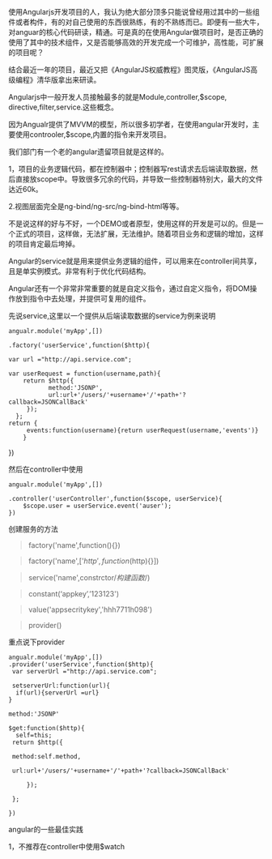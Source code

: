 使用Angularjs开发项目的人，我认为绝大部分顶多只能说曾经用过其中的一些组件或者构件，有的对自己使用的东西很熟练，有的不熟练而已。即便有一些大牛，对anguar的核心代码研读，精通。可是真的在使用Angular做项目时，是否正确的使用了其中的技术组件，又是否能够高效的开发完成一个可维护，高性能，可扩展的项目呢？

结合最近一年的项目，最近又把《AngularJS权威教程》图灵版，《AngularJS高级编程》清华版拿出来研读。

Angularjs中一般开发人员接触最多的就是Module,controller,$scope, directive,filter,service.这些概念。

因为Angualr提供了MVVM的模型，所以很多初学者，在使用angular开发时，主要使用controoler,$scope,内置的指令来开发项目。

我们部门有一个老的angular遗留项目就是这样的。

1，项目的业务逻辑代码，都在控制器中；控制器写rest请求去后端读取数据，然后直接放scope中。导致很多冗余的代码，并导致一些控制器特别大，最大的文件达近60k。

2.视图层面完全是ng-bind/ng-src/ng-bind-html等等。

不是说这样的好与不好，一个DEMO或者原型，使用这样的开发是可以的。但是一个正式的项目，这样做，无法扩展，无法维护。随着项目业务和逻辑的增加，这样的项目肯定最后垮掉。

Angular的service就是用来提供业务逻辑的组件，可以用来在controller间共享，且是单实例模式。非常有利于优化代码结构。

Angular还有一个非常非常重要的就是自定义指令，通过自定义指令，将DOM操作放到指令中去处理，并提供可复用的组件。

先说service,这里以一个提供从后端读取数据的service为例来说明

    angualr.module('myApp',[])

    .factory('userService',function($http){
  
    var url ="http://api.service.com";
   
    var userRequest = function(username,path){
        return $http({
               method:'JSONP',
               url:url+'/users/'+username+'/'+path+'?callback=JSONCallBack'
         });
      };
    return {
         events:function(username){return userRequest(username,'events')}
        }
})

然后在controller中使用

    angualr.module('myApp',[])

    .controller('userController',function($scope, userService){
        $scope.user = userService.event('auser');
    })

创建服务的方法
>factory('name',function(){})

>factory('name',['$http',function($http){}])

>service('name',constrctor/*构建函数*/)

>constant(‘appkey’,’123123')

>value('appsecritykey','hhh7711h098')

>provider()

重点说下provider

    angualr.module('myApp',[])
    .provider('userService',function($http){
     var serverUrl ="http://api.service.com";

     setserverUrl:function(url){
      if(url){serverUrl =url}
    }
    
    method:'JSONP'
    
    $get:function($http){
      self=this;
     return $http({

     method:self.method,
    
     url:url+'/users/'+username+'/'+path+'?callback=JSONCallBack'

         });

     };

    })


angular的一些最佳实践

1，不推荐在controller中使用$watch
